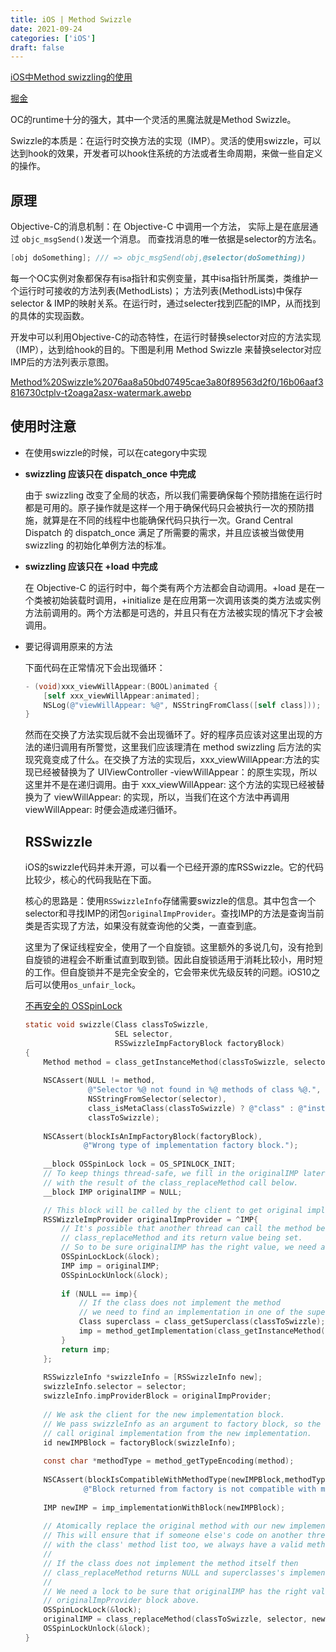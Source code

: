 ```yaml
---
title: iOS | Method Swizzle
date: 2021-09-24
categories: ['iOS']
draft: false
---
```


[iOS中Method swizzling的使用](https://www.jianshu.com/p/d4322ce6ae4f)

[掘金](https://juejin.cn/post/6844903856497754126#heading-2)

OC的runtime十分的强大，其中一个灵活的黑魔法就是Method Swizzle。

Swizzle的本质是：在运行时交换方法的实现（IMP）。灵活的使用swizzle，可以达到hook的效果，开发者可以hook住系统的方法或者生命周期，来做一些自定义的操作。

## 原理

Objective-C的消息机制：在 Objective-C 中调用一个方法， 实际上是在底层通过 `objc_msgSend()`发送一个消息。 而查找消息的唯一依据是selector的方法名。

```objectivec
[obj doSomething]; /// => objc_msgSend(obj,@selector(doSomething))

```

每一个OC实例对象都保存有isa指针和实例变量，其中isa指针所属类，类维护一个运行时可接收的方法列表(MethodLists)； 方法列表(MethodLists)中保存selector & IMP的映射关系。在运行时，通过selecter找到匹配的IMP，从而找到的具体的实现函数。

开发中可以利用Objective-C的动态特性，在运行时替换selector对应的方法实现（IMP），达到给hook的目的。下图是利用 Method Swizzle 来替换selector对应IMP后的方法列表示意图。

[Method%20Swizzle%2076aa8a50bd07495cae3a80f89563d2f0/16b06aaf3816730ctplv-t2oaga2asx-watermark.awebp](Method%20Swizzle%2076aa8a50bd07495cae3a80f89563d2f0/16b06aaf3816730ctplv-t2oaga2asx-watermark.awebp)

## 使用时注意

- 在使用swizzle的时候，可以在category中实现
- **swizzling 应该只在 dispatch_once 中完成**

    由于 swizzling 改变了全局的状态，所以我们需要确保每个预防措施在运行时都是可用的。原子操作就是这样一个用于确保代码只会被执行一次的预防措施，就算是在不同的线程中也能确保代码只执行一次。Grand Central Dispatch 的 dispatch_once 满足了所需要的需求，并且应该被当做使用 swizzling 的初始化单例方法的标准。

- **swizzling 应该只在 +load 中完成**

    在 Objective-C 的运行时中，每个类有两个方法都会自动调用。+load 是在一个类被初始装载时调用，+initialize 是在应用第一次调用该类的类方法或实例方法前调用的。两个方法都是可选的，并且只有在方法被实现的情况下才会被调用。

- 要记得调用原来的方法

    下面代码在正常情况下会出现循环：

    ```objectivec
    - (void)xxx_viewWillAppear:(BOOL)animated {
        [self xxx_viewWillAppear:animated];
        NSLog(@"viewWillAppear: %@", NSStringFromClass([self class]));
    }

    ```

    然而在交换了方法实现后就不会出现循环了。好的程序员应该对这里出现的方法的递归调用有所警觉，这里我们应该理清在 method swizzling 后方法的实现究竟变成了什么。在交换了方法的实现后，xxx_viewWillAppear:方法的实现已经被替换为了 UIViewController -viewWillAppear：的原生实现，所以这里并不是在递归调用。由于 xxx_viewWillAppear: 这个方法的实现已经被替换为了 viewWillAppear: 的实现，所以，当我们在这个方法中再调用 viewWillAppear: 时便会造成递归循环。

    ## RSSwizzle

    iOS的swizzle代码并未开源，可以看一个已经开源的库RSSwizzle。它的代码比较少，核心的代码我贴在下面。

    核心的思路是：使用`RSSwizzleInfo`存储需要swizzle的信息。其中包含一个selector和寻找IMP的闭包`originalImpProvider`。查找IMP的方法是查询当前类是否实现了方法，如果没有就查询他的父类，一直查到底。

    这里为了保证线程安全，使用了一个自旋锁。这里额外的多说几句，没有抢到自旋锁的进程会不断重试直到取到锁。因此自旋锁适用于消耗比较小，用时短的工作。但自旋锁并不是完全安全的，它会带来优先级反转的问题。iOS10之后可以使用`os_unfair_lock`。

    [不再安全的 OSSpinLock](https://blog.ibireme.com/2016/01/16/spinlock_is_unsafe_in_ios/)

    ```objectivec
    static void swizzle(Class classToSwizzle,
                        SEL selector,
                        RSSwizzleImpFactoryBlock factoryBlock)
    {
        Method method = class_getInstanceMethod(classToSwizzle, selector);
        
        NSCAssert(NULL != method,
                  @"Selector %@ not found in %@ methods of class %@.",
                  NSStringFromSelector(selector),
                  class_isMetaClass(classToSwizzle) ? @"class" : @"instance",
                  classToSwizzle);
        
        NSCAssert(blockIsAnImpFactoryBlock(factoryBlock),
                 @"Wrong type of implementation factory block.");
        
        __block OSSpinLock lock = OS_SPINLOCK_INIT;
        // To keep things thread-safe, we fill in the originalIMP later,
        // with the result of the class_replaceMethod call below.
        __block IMP originalIMP = NULL;

        // This block will be called by the client to get original implementation and call it.
        RSSWizzleImpProvider originalImpProvider = ^IMP{
            // It's possible that another thread can call the method between the call to
            // class_replaceMethod and its return value being set.
            // So to be sure originalIMP has the right value, we need a lock.
            OSSpinLockLock(&lock);
            IMP imp = originalIMP;
            OSSpinLockUnlock(&lock);
            
            if (NULL == imp){
                // If the class does not implement the method
                // we need to find an implementation in one of the superclasses.
                Class superclass = class_getSuperclass(classToSwizzle);
                imp = method_getImplementation(class_getInstanceMethod(superclass,selector));
            }
            return imp;
        };
        
        RSSwizzleInfo *swizzleInfo = [RSSwizzleInfo new];
        swizzleInfo.selector = selector;
        swizzleInfo.impProviderBlock = originalImpProvider;
        
        // We ask the client for the new implementation block.
        // We pass swizzleInfo as an argument to factory block, so the client can
        // call original implementation from the new implementation.
        id newIMPBlock = factoryBlock(swizzleInfo);
        
        const char *methodType = method_getTypeEncoding(method);
        
        NSCAssert(blockIsCompatibleWithMethodType(newIMPBlock,methodType),
                 @"Block returned from factory is not compatible with method type.");
        
        IMP newIMP = imp_implementationWithBlock(newIMPBlock);
        
        // Atomically replace the original method with our new implementation.
        // This will ensure that if someone else's code on another thread is messing
        // with the class' method list too, we always have a valid method at all times.
        //
        // If the class does not implement the method itself then
        // class_replaceMethod returns NULL and superclasses's implementation will be used.
        //
        // We need a lock to be sure that originalIMP has the right value in the
        // originalImpProvider block above.
        OSSpinLockLock(&lock);
        originalIMP = class_replaceMethod(classToSwizzle, selector, newIMP, methodType);
        OSSpinLockUnlock(&lock);
    }
    ```
